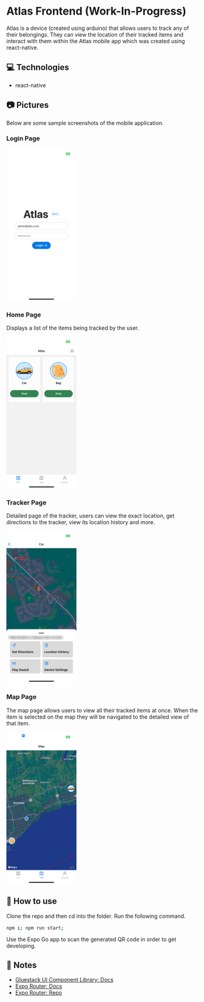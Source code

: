 # Atlas Frontend (Work-In-Progress)

Atlas is a device (created using arduino) that allows users to track any of their belongings. They can view the location of their tracked items and interact with them within the Atlas mobile app which was created using react-native. 

## 💻 Technologies
- react-native

## 📷 Pictures
Below are some sample screenshots of the mobile application.

### Login Page
<img src="https://github.com/DaanyaalTahir/atlas-frontend/blob/main/sample_images/loginPage.png" alt="login_page" height="400"/>

### Home Page
Displays a list of the items being tracked by the user.

<img src="https://github.com/DaanyaalTahir/atlas-frontend/blob/main/sample_images/homepage.png" alt="home_page" height="400"/>

### Tracker Page
Detailed page of the tracker, users can view the exact location, get directions to the tracker, view its location history and more.

<img src="https://github.com/DaanyaalTahir/atlas-frontend/blob/main/sample_images/trackerPage.png" alt="tracker_page" height="400"/>

### Map Page
The map page allows users to view all their tracked items at once. When the item is selected on the map they will be navigated to the detailed view of that item.

<img src="https://github.com/DaanyaalTahir/atlas-frontend/blob/main/sample_images/mapPage.png" alt="map_page" height="400"/>

## 🚀 How to use
Clone the repo and then cd into the folder. Run the following command. 
```sh
npm i; npm run start;
```
Use the Expo Go app to scan the generated QR code in order to get developing. 
## 📝 Notes

- [Gluestack UI Component Library: Docs](https://ui.gluestack.io/docs/overview/introduction)
- [Expo Router: Docs](https://expo.github.io/router)
- [Expo Router: Repo](https://github.com/expo/router)
